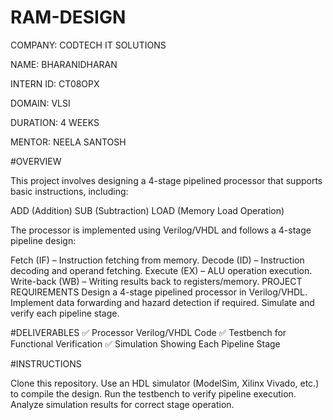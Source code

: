 # RAM-DESIGN

COMPANY: CODTECH IT SOLUTIONS

NAME: BHARANIDHARAN

INTERN ID: CT08OPX

DOMAIN: VLSI

DURATION: 4 WEEKS

MENTOR: NEELA SANTOSH

#OVERVIEW

  This project involves designing a 4-stage pipelined processor that supports basic instructions, including:

  ADD (Addition)
  SUB (Subtraction)
  LOAD (Memory Load Operation)
  
  The processor is implemented using Verilog/VHDL and follows a 4-stage pipeline design:

  Fetch (IF) – Instruction fetching from memory.
  Decode (ID) – Instruction decoding and operand fetching.
  Execute (EX) – ALU operation execution.
  Write-back (WB) – Writing results back to registers/memory.
  PROJECT REQUIREMENTS
  Design a 4-stage pipelined processor in Verilog/VHDL.
  Implement data forwarding and hazard detection if required.
  Simulate and verify each pipeline stage.
  
#DELIVERABLES
  ✅ Processor Verilog/VHDL Code
  ✅ Testbench for Functional Verification
  ✅ Simulation Showing Each Pipeline Stage

#INSTRUCTIONS

  Clone this repository.
  Use an HDL simulator (ModelSim, Xilinx Vivado, etc.) to compile the design.
  Run the testbench to verify pipeline execution.
  Analyze simulation results for correct stage operation.
  
